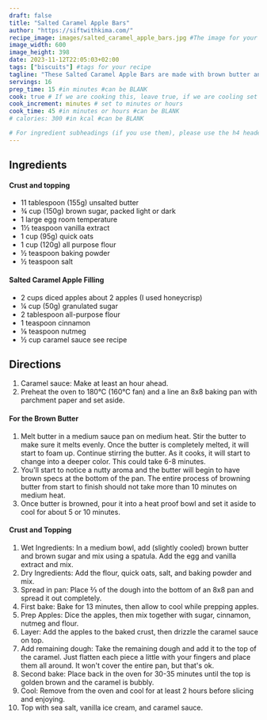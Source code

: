 ```yaml
---
draft: false
title: "Salted Caramel Apple Bars"
author: "https://siftwithkima.com/"
recipe_image: images/salted_caramel_apple_bars.jpg #The image for your recipe
image_width: 600
image_height: 398
date: 2023-11-12T22:05:03+02:00
tags: ["biscuits"] #tags for your recipe
tagline: "These Salted Caramel Apple Bars are made with brown butter and have layers of salted caramel and apple pie filling that make these bars so gooey and rich!"
servings: 16
prep_time: 15 #in minutes #can be BLANK
cook: true # If we are cooking this, leave true, if we are cooling set to false
cook_increment: minutes # set to minutes or hours
cook_time: 45 #in minutes or hours #can be BLANK
# calories: 300 #in kcal #can be BLANK

# For ingredient subheadings (if you use them), please use the h4 header.  For print view I have those elements targeted
---
```



## Ingredients

#### Crust and topping
- 11 tablespoon (155g) unsalted butter
- ¾ cup (150g) brown sugar, packed light or dark
- 1 large egg room temperature
- 1½ teaspoon vanilla extract
- 1 cup (95g) quick oats
- 1 cup (120g) all purpose flour
- ½ teaspoon baking powder
- ½ teaspoon salt

#### Salted Caramel Apple Filling
- 2 cups diced apples about 2 apples (I used honeycrisp)
- ¼ cup (50g) granulated sugar
- 2 tablespoon all-purpose flour
- 1 teaspoon cinnamon
- ⅛ teaspoon nutmeg
- ½ cup caramel sauce see recipe

## Directions

1. Caramel sauce: Make at least an hour ahead.
2. Preheat the oven to 180°C (160°C fan) and a line an 8x8 baking pan with parchment paper and set aside.

#### For the Brown Butter
1. Melt butter in a medium sauce pan on medium heat. Stir the butter to make sure it melts evenly. Once the butter is completely melted, it will start to foam up. Continue stirring the butter. As it cooks, it will start to change into a deeper color. This could take 6-8 minutes.
2. You'll start to notice a nutty aroma and the butter will begin to have brown specs at the bottom of the pan. The entire process of browning butter from start to finish should not take more than 10 minutes on medium heat.
3. Once butter is browned, pour it into a heat proof bowl and set it aside to cool for about 5 or 10 minutes.

#### Crust and Topping
1. Wet Ingredients: In a medium bowl, add (slightly cooled) brown butter and brown sugar and mix using a spatula. Add the egg and vanilla extract and mix.
2. Dry Ingredients: Add the flour, quick oats, salt, and baking powder and mix.
3. Spread in pan: Place ⅔ of the dough into the bottom of an 8x8 pan and spread it out completely.
4. First bake: Bake for 13 minutes, then allow to cool while prepping apples.
5. Prep Apples: Dice the apples, then mix together with sugar, cinnamon, nutmeg and flour.
6. Layer: Add the apples to the baked crust, then drizzle the caramel sauce on top.
7. Add remaining dough: Take the remaining dough and add it to the top of the caramel. Just flatten each piece a little with your fingers and place them all around. It won't cover the entire pan, but that's ok.
8. Second bake: Place back in the oven for 30-35 minutes until the top is golden brown and the caramel is bubbly.
9. Cool: Remove from the oven and cool for at least 2 hours before slicing and enjoying.
10. Top with sea salt, vanilla ice cream, and caramel sauce.